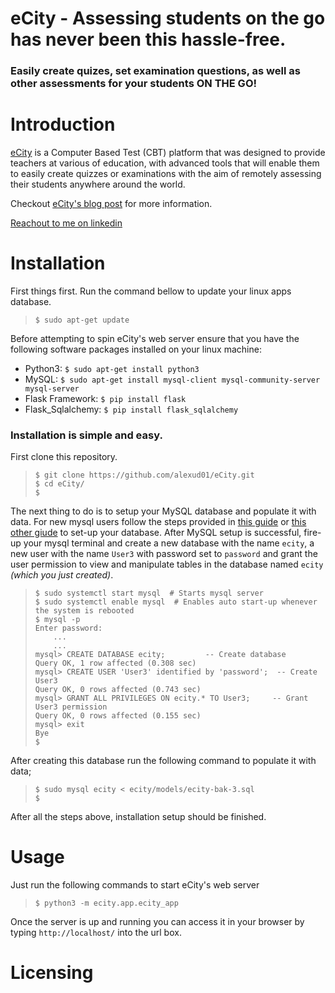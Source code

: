 # eCity  -  Assessing students on the go has never been this hassle-free.
### Easily create quizes, set examination questions, as well as other assessments for your students ON THE GO!

# Introduction
[eCity](https://ecity.xandex.tech) is a Computer Based Test (CBT) platform that
was designed to provide teachers at various of education, with advanced tools
that will enable them to easily create quizzes or examinations with the aim
of remotely assessing their  students anywhere around the world.

Checkout [eCity's blog post](https://www.linkedin.com/pulse/my-first-attempt-creating-computer-based-test-cbt-app-ikpeama) for more information.

[Reachout to me on linkedin](https://www.linkedin.com/in/alexander-ikpeama-442296244)


# Installation
First things first. Run the command bellow to update your linux apps database.
> `$ sudo apt-get update`
>
Before attempting to spin eCity's web server ensure that you have the
following software packages installed on your linux machine:

 - Python3:  `$ sudo apt-get install python3`
 - MySQL:  `$ sudo apt-get install mysql-client mysql-community-server mysql-server`
 - Flask Framework:  `$ pip install flask`
 - Flask_Sqlalchemy:  `$ pip install flask_sqlalchemy`

### Installation is simple and easy.
First clone this repository.
> ```
> $ git clone https://github.com/alexud01/eCity.git
> $ cd eCity/
> $
> ```

The next thing to do is to setup your MySQL database and populate it with data. 
For new mysql users follow the steps provided in [this guide](https://phoenixnap.com/kb/install-mysql-ubuntu-20-04) 
or [this other giude](https://www.digitalocean.com/community/tutorials/how-to-install-mysql-on-ubuntu-20-04) to set-up your database. 
After MySQL setup is successful, fire-up your mysql terminal and create a new
database with the name `ecity`, a new user with the name `User3` with password set to `password`
and grant the user permission to view and manipulate tables in the database named `ecity` _(which you just created)_.
> ```
> $ sudo systemctl start mysql  # Starts mysql server
> $ sudo systemctl enable mysql  # Enables auto start-up whenever the system is rebooted
> $ mysql -p
> Enter password:
>     ...
>     ...
> mysql> CREATE DATABASE ecity;         -- Create database
> Query OK, 1 row affected (0.308 sec)
> mysql> CREATE USER 'User3' identified by 'password';  -- Create User3
> Query OK, 0 rows affected (0.743 sec)
> mysql> GRANT ALL PRIVILEGES ON ecity.* TO User3;     -- Grant User3 permission
> Query OK, 0 rows affected (0.155 sec)
> mysql> exit
> Bye
> $
> ```

After creating this database run the following command to populate it with data;
> ```
> $ sudo mysql ecity < ecity/models/ecity-bak-3.sql
> $
> ```
After all the steps above, installation setup should be finished.


# Usage
Just run the following commands to start eCity's web server
> ```
> $ python3 -m ecity.app.ecity_app
> ```
Once the server is up and running you can access it in your browser by typing `http://localhost/` into the url box.


# Licensing
